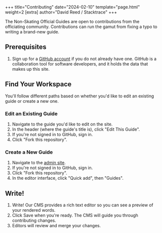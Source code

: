 
+++
title="Contributing"
date="2024-02-10"
template="page.html"
weight=2
[extra]
author="David Reed / Stacktrace"
+++

The Non-Skating Official Guides are open to contributions from the officiating community. Contributions can run the gamut from fixing a typo to writing a brand-new guide.

## Prerequisites

1. Sign up for a [GitHub account](https://github.com) if you do not already have one. GitHub is a collaboration tool for software developers, and it holds the data that makes up this site.

## Find Your Workspace

You'll follow different paths based on whether you'd like to edit an existing guide or create a new one.

### Edit an Existing Guide

1. Navigate to the guide you'd like to edit on the site.
1. In the header (where the guide's title is), click "Edit This Guide".
1. If you're not signed in to GitHub, sign in.
1. Click "Fork this repository".

### Create a New Guide

1. Navigate to the [admin site](/admin).
1. If you're not signed in to GitHub, sign in.
1. Click "Fork this repository".
1. In the editor interface, click "Quick add", then "Guides".

## Write!

1. Write! Our CMS provides a rich text editor so you can see a preview of your rendered words.
1. Click Save when you're ready. The CMS will guide you through contributing changes.
1. Editors will review and merge your changes.